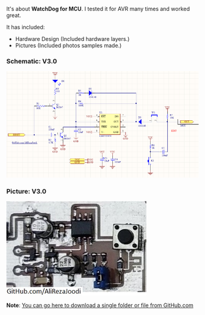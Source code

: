 It's about **WatchDog for MCU**. I tested it for AVR many times and worked great.

It has included:
- Hardware Design (Included hardware layers.)
- Pictures (Included photos samples made.)

### Schematic: V3.0
![](https://github.com/AliRezaJoodi/Electronic-Modules/blob/main/MCU_WatchDog/Hardware/V3.0.png?raw=true)

### Picture: V3.0
![](https://github.com/AliRezaJoodi/Electronic-Modules/blob/main/MCU_WatchDog/Pictures/V3.0.jpg?raw=true)

**Note**: [You can go here to download a single folder or file from GitHub.com](https://minhaskamal.github.io/DownGit/#/home)
